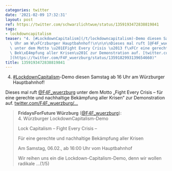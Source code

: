 ```yaml
---
categories: twitter
date: '2021-02-09 17:32:31'
layout: post
ref: https://twitter.com/schwarzlichtwue/status/1359193472838819841
tags:
- lockdowncapitalism
teaser: "4. [#LockdownCapitalism](/t/lockdowncapitalism)-Demo diesen Samstag ab 16\
  \ Uhr am W\xFCrzburger Hauptbahnhof!\n\n\n\nDieses mal ruft [@F4F_wuerzburg](https://twitter.com/F4F_wuerzburg)\
  \ unter dem Motto \u201EFight Every Crisis \u2013 f\xFCr eine gerechte und nachhaltige\
  \ Bek\xE4mpfung aller Krisen\u201C zur Demonstration auf. [twitter.com/F4F_wuerzburg/\u2026\
  ](https://twitter.com/F4F_wuerzburg/status/1359182993139654660)"
title: 1359193472838819841
---
```

4. [#LockdownCapitalism](/t/lockdowncapitalism)-Demo diesen Samstag ab 16 Uhr am Würzburger Hauptbahnhof!



Dieses mal ruft [@F4F_wuerzburg](https://twitter.com/F4F_wuerzburg) unter dem Motto „Fight Every Crisis – für eine gerechte und nachhaltige Bekämpfung aller Krisen“ zur Demonstration auf. [twitter.com/F4F_wuerzburg/…](https://twitter.com/F4F_wuerzburg/status/1359182993139654660)
> <b>FridaysForFuture Würzburg</b> ([@F4F_wuerzburg](https://twitter.com/F4F_wuerzburg)):  
>4. Würzburger LockdownCapitalism-Demo  
>  
>  
>  
>Lock Capitalism – Fight Every Crisis –   
>  
>Für eine gerechte und nachhaltige Bekämpfung aller Krisen  
>  
>  
>  
>Am Samstag, 06.02., ab 16:00 Uhr vom Hauptbahnhof  
>  
>  
>  
>Wir reihen uns ein die Lockdown-Capitalism-Demo, denn wir wollen radikale ...(1/5)   

